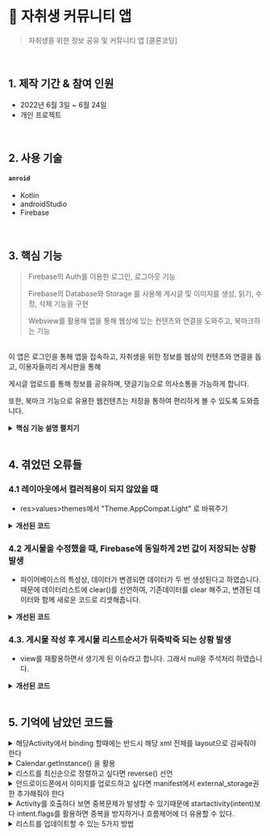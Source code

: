 # :pushpin: 자취생 커뮤니티 앱
> 자취생을 위한 정보 공유 및 커뮤니티 앱 [클론코딩]


</br>

## 1. 제작 기간 & 참여 인원
- 2022년 6월 3일 ~ 6월 24일
- 개인 프로젝트

</br>

## 2. 사용 기술
#### `anroid`
  - Kotlin
  - androidStudio
  - Firebase
  

</br>

## 3. 핵심 기능
> Firebase의 Auth를 이용한 로그인, 로그아웃 기능
>
> Firebase의 Database와 Storage 를 사용해 게시글 및 이미지를 생성, 읽기, 수정, 삭제 기능을 구현
>
> Webview를 활용해 앱을 통해 웹상에 있는 컨텐츠와 연결을 도와주고, 북마크하는 기능


<br>
이 앱은 로그인을 통해 앱을 접속하고, 자취생을 위한 정보를 웹상의 컨텐츠와 연결을 돕고, 이용자들끼리 게시판을 통해

게시글 업로드를 통해 정보를 공유하며, 댓글기능으로 의사소통을 가능하게 합니다.

또한, 북마크 기능으로 유용한 웹컨텐츠는 저장을 통하여 편리하게 볼 수 있도록 도와줍니다.






<details>
<summary><b>핵심 기능 설명 펼치기</b></summary>
<div markdown="1">

### 4.1. 메인 화면 & 로그인 화면
  
![스플래쉬화면](https://user-images.githubusercontent.com/103995985/175888653-7179700e-df5e-476c-ad8d-164c73c24bc9.png)![메인화면](https://user-images.githubusercontent.com/103995985/175973297-a86adac7-b20f-4eee-a178-16ff35a2aa36.png)


- ** Auth 로그인 기능 ** :pushpin: [코드 확인](https://github.com/EUNBINs/project_1/blob/master/app/src/main/java/com/eunbin/mysolelife/auth/IntroActivity.kt)

파이어베이스에서 FirebaseAuth 객체의 공유 인스턴스를 가져와 익명로그인을 가능하게 하고, binding을 사용하여 각 버튼을 누를 시, 

연결된 액티비티(로그인이나 회원가입)로 화면이 전환됩니다.

로그인이 성공하게 되면, intent.flag를 통해 메인액티비티로 연결합니다.

- ** 앱 기본 화면 ** :pushpin: [코드 확인](https://github.com/EUNBINs/project_1/blob/0bb6ce92a040bf58e9b2b0db1d7115badff368dc/app/src/main/java/com/eunbin/mysolelife/fragments/HomeFragment.kt)

navigation 구현을 통해 하단 imageview 바 마다 각각의 fragment로 연결시켜줍니다.

앱의 기본 메인화면이기 때문에 모든 카테고리와, 카테고리의 데이터, 게시판데이터들을 가져옵니다.

카테고리의 데이터는 layoutManager = GridLayoutManager(requireContext(), 2) 를 선언하여 2줄로 나열해 공간을 활용하여 보여주도록 합니다.


### 4.2. 북마크 체크인
![북마크화면](https://user-images.githubusercontent.com/103995985/175892726-69a23423-f00f-4f05-8774-a0eae8e79677.png) ![북마크저장화면](https://user-images.githubusercontent.com/103995985/175892759-74b9240d-52a9-42d4-b9db-cd87329b2909.png)

- **각각의 카테고리에 콘텐츠데이터 넣어주기 ** :pushpin: [코드 확인](https://github.com/EUNBINs/project_1/blob/0bb6ce92a040bf58e9b2b0db1d7115badff368dc/app/src/main/java/com/eunbin/mysolelife/contentsList/ContentListActivity.kt)   
  
Contents 데이터모델을 생성하고 Firebase database에 IF문을 활용하여 카테고리를 분류하여 database.getReference를 선언해 데이터를 넣어줍니다
  
recyclerview를 사용해 컨텐츠들을 Grid를 사용해 2열로 나열하여 보여주고,

여기서 IF문을 활용해 북마크 체크표시를 하게되면, firebase database에 데이터를 저장합니다

  
 
- ** 북마크 카테고리에 북마크목록 저장 ** :pushpin: [코드 확인](https://github.com/EUNBINs/project_1/blob/0bb6ce92a040bf58e9b2b0db1d7115badff368dc/app/src/main/java/com/eunbin/mysolelife/fragments/BookmarkFragment.kt)

북마크 체크표시와 함께 저장된 컨텐츠들은 Activity에 정렬되어 보여집니다.
  
Adapter로 연결해주고, intent.putExtra를 사용해 북마크 액티비티에서 컨텐츠 클릭시 해당 컨텐츠의 webUrl로 연결해준다.

WebUrl은 또 다른 Activity를 생성해 ContentsShow 액티비티에서 보여줍니다.
  
### 4.4. 웹컨텐츠로 연결
![카테고리화면](https://user-images.githubusercontent.com/103995985/175893463-f1fcca32-5122-486b-b2bc-b1a9cdede6ae.png) ![웹뷰화면](https://user-images.githubusercontent.com/103995985/175893493-944f207a-7d5d-41c9-8c21-01bead041687.png)

- ** 스토어 이미지바 클릭시 웹뷰로 이동 ** :pushpin: [코드 확인](https://github.com/EUNBINs/project_1/blob/0bb6ce92a040bf58e9b2b0db1d7115badff368dc/app/src/main/java/com/eunbin/mysolelife/fragments/StoreFragment.kt)
  
스토어 액티비티에서는 webView.loadUrl 사용해 ImageView 클릭시 해당Url로 연결됩니다. 따로 스토어주소가 준비되어 있지않아 네이버주소로 설정되었습니다.
 


### 4.5. 게시판 생성, 삭제, 수정
  ![게시판](https://user-images.githubusercontent.com/103995985/175895032-983abde5-2ab1-451d-8d9a-63cad7b5331b.png) ![내가쓴게시글](https://user-images.githubusercontent.com/103995985/175895070-4c93fc71-82e6-4cc7-94a4-79c74cc220f2.png)
  
  
- ** 게시판 목록 ** :pushpin: [코드 확인](https://github.com/EUNBINs/project_1/blob/0bb6ce92a040bf58e9b2b0db1d7115badff368dc/app/src/main/java/com/eunbin/mysolelife/fragments/TalkFragment.kt)

board데이터모델을 형성하고, Key값으로 구분하여 생성,삭제,수정한 게시물데이터는 Firebase database에 저장합니다.

ListView와 Adapter를 이용해 생성된 게시물들을 리스트형태로 Fragment에 보여주고, 

FBAuth의 uid 를 활용해 본인의 게시물은 주황색으로 표시되도록 보여줍니다.

  
![게시글](https://user-images.githubusercontent.com/103995985/175895390-3aa7bb3b-d15e-4cf1-b489-a6f85a2a8f15.png) ![게시글수정삭제](https://user-images.githubusercontent.com/103995985/175895407-32d71d99-0b1b-4228-a873-b59321a2cdac.png)

  
- ** 타인이 쓴 게시물과 내가 쓴 게시물 분리 ** :pushpin: [코드 확인](https://github.com/EUNBINs/project_1/blob/0bb6ce92a040bf58e9b2b0db1d7115badff368dc/app/src/main/java/com/eunbin/mysolelife/board/BoardInsideActivity.kt)

게시판의 데이터리스트 중에서 한 개의 게시물 클릭시, Firebase에서 데이터id를 기반으로 저장된 database를 가져와 보여주고,

visibility="invisible" 를 이용해 내가 쓴 게시물에서만 Dialog가 실현될 수 있도록 설정해줍니다.

Dialog가 실현되면 내가 작성한 게시물의 수정,삭제가 가능합니다.

- ** 게시물 이미지 업로드 ** :pushpin: [코드 확인](https://github.com/EUNBINs/project_1/blob/0bb6ce92a040bf58e9b2b0db1d7115badff368dc/app/src/main/java/com/eunbin/mysolelife/board/BoardWriteActivity.kt)

Firebas의 storage를 이용해 이미지를 업로드하고 불러올 수 있도록 해줍니다

이미지를 key값으로 저장하여 불러올 때 보다 쉽게 불러오도록 이름을 부여하여 Storage에 저장합니다.



### 4.6. 댓글 기능
![댓글1](https://user-images.githubusercontent.com/103995985/175895593-1042eeba-1939-4dfc-bd5c-259a7b79218f.png) ![댓글2](https://user-images.githubusercontent.com/103995985/175895614-c41b5e53-7fdd-4e4f-a0d2-3bd250810543.png)


- ** 게시물에 댓글 기능 ** :pushpin: [코드 확인](https://github.com/EUNBINs/project_1/blob/0bb6ce92a040bf58e9b2b0db1d7115badff368dc/app/src/main/java/com/eunbin/mysolelife/comment/CommentLVAdatper.kt)

마찬가지로 Firebase의 database에 comment레퍼런스를 생성하고, 댓글 입력시 값을 저장하여, 

Adapter를 이용해 database로부터 게시물로 comment 데이터를 불러옵니다.



</div>
</details>

</br>

## 4. 겪었던 오류들 
### 4.1 레이아웃에서 컬러적용이 되지 않았을 때
- res>values>themes에서 "Theme.AppCompat.Light" 로 바꿔주기

<details>
<summary><b>개선된 코드</b></summary>
<div markdown="1">


~~~java
<resources xmlns:tools="http://schemas.android.com/tools">
    <!-- Base application theme. -->
    <style name="Theme.MySoleLife" parent="Theme.AppCompat.Light">
~~~


</div>
</details>


### 4.2 게시물을 수정했을 때, Firebase에 동일하게 2번 값이 저장되는 상황 발생
- 파이어베이스의 특성상, 데이터가 변경되면 데이터가 두 번 생성된다고 하였습니다.
  때문에 데이터리스트에 clear()를 선언하여, 기존데이터를 clear 해주고, 변경된 데이터와 함께 새로운 코드로 리셋해줍니다.
<details>
<summary><b>개선된 코드</b></summary>
<div markdown="1">

~~~java

commentDataList.clear()

~~~

</div>
</details>

### 4.3. 게시물 작성 후 게시물 리스트순서가 뒤죽박죽 되는 상황 발생
- view를 재활용하면서 생기게 된 이슈라고 합니다. 그래서 null을 주석처리 하였습니다.

<details>
<summary><b>개선된 코드</b></summary>
<div markdown="1">


~~~java 
       var view = convertView
  //          if(view == null) { // view 를 재활용하면서 생기는 이슈
        view = LayoutInflater.from(parent?.context).inflate(R.layout.board_list_item, parent,false)
  //      }

~~~


</div>
</details>

</br> 

  
## 5. 기억에 남았던 코드들
 


<details>
<summary> 해당Activity에서 binding 할때에는 반드시 해당 xml 전체를 layout으로 감싸줘야 한다 </summary>
<div markdown="1">
 
  
</div>
</details>

<details>
<summary>Calendar.getInstance() 을 활용</summary>
<div markdown="1">
  
 -SimpleDateFormat을 활용해 한국 시간과 시간표시패턴을 표현할 수 있었다
 -Locale 이란 사용자 언어 국가 및 장소 설정
 

</div>
</details>

<details>
<summary> 리스트를 최신순으로 정렬하고 싶다면 reverse() 선언 </summary>
<div markdown="1">
  
-boardKeyList.reverse()
 boardDataList.reverse()

  
</div>
</details>
    
<details>
<summary> 안드로이드폰에서 이미지를 업로드하고 싶다면 manifest에서 external_storage권한 추가해줘야 한다 </summary>
<div markdown="1">
  
-
   
</div>
</details>    

<details>
<summary>Activity를 호출하다 보면 중복문제가 발생할 수 있기때문에 startactivity(intent)보다 intent.flags를 활용하면
 중복을 방지하거나 흐름제어에 더 유용할 수 있다.</summary>
<div markdown="1">
  
 -
</div>
</details>    

<details>
  
<summary>리스트를 업데이트할 수 있는 5가지 방법</summary>
 - 리스트들의 삭제, 변경이 이루어지는 경우 업데이트를 해야한다 게시글리스트들을 reverse() 하였기에 전체업데이트를 실행
  
- 전체 업데이트 : notifyDataSetChanged
 
- 변경 : notifyItemChanged / notifyItemRangeChanged
 
- 추가 : notifyItemInserted / notifyItemRangeInserted
 
- 삭제 : notifyItemRemoved / notifyItemRangeRemoved
 
- 이동 : notifyItemMoved

<div markdown="1>
               
               
</div>
               
</details>
    
</br>

## 6. 회고 / 느낀점
자바를 공부하고, 안드로이드스튜디오를 사용해 작은 앱들을 만들어보면서 활용법을 익힌 후 처음으로 만든 프로젝트였던 만큼 설레는 출발이었고, 공을 많이 들였던 것 같습니다.
Adapter나 recyclerView 는 아직까지도 사용할 때마다 헷갈리고, 익숙하지 못하지만 반복학습을 통해 빠르게 손에 익히고 싶은 마음이 컸습니다.              
클래스의 새로운 인스턴스들을 접할때마 신기해하면서 코드를 작성한 순간이 몇몇 있는데, 더더욱 다양한 기술스택을 쌓아가고 싶습니다. 첫 발걸음이다 보니 오류가 났던 순간들을
메모하지 못한게 2,3가지 있었는데 다행히 큰 문제는 아니었는지 구글링과 stackoveflow를 통해 많은 도움을 얻었고, 한가지 적어내지 못한 오류가 있다면, 위의 프로젝트 배포코드를
비교하기 위하여 프로젝트를 오픈한적이 있는데, Gradle문제로 열리지 않았던 적이 있습니다. 초반에 검색을 통해 잘 나오지않아서 스페인유튜브를 보면서 번역하고, 오류를 고치려고           시도했던 기억이 남습니다. 
               
마지막엔 스택오버플로우의 도움으로 허무하게 해결되었지만 아직까지도 이 프로젝트 뿐만이 아니라 오류를 해결하기 위해 머리를 싸매는 순간이 많고,             
해결안되는 시간이 길어지다보니 이대로 프로젝트를 엎어야하는건 아닌가, 라는 부담감과 압박감을 느끼게 되는데 이때 잠시 리프레쉬시간을 가지면서 산책이나 반려견과 데이트하고나서         다시 시도해보면 해결되는 순간도 있었던 것 같습니다. 압박감에서 벗어나서 나무가 아닌 숲을보는 시야를 기르는 것도 중요하다고 생각합니다.
다음 프로젝트는 서버를 연동한 앱을 공부할 예정입니다.             

Ended on June 28, 2022



